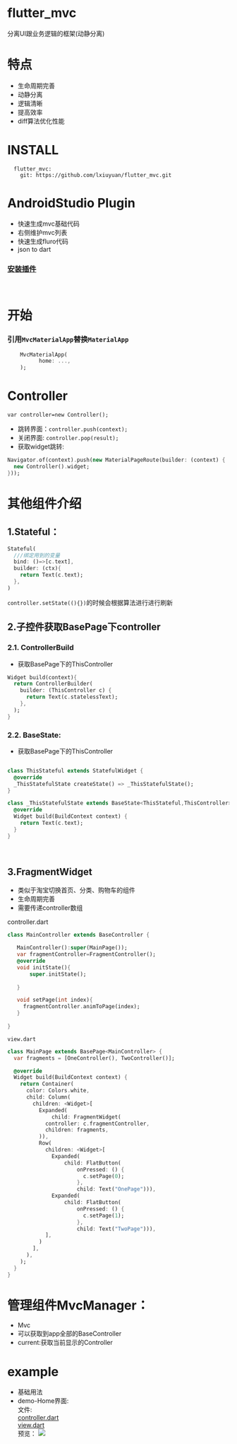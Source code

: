 # flutter_mvc
分离UI跟业务逻辑的框架(动静分离)
# 特点
* 生命周期完善
* 动静分离
* 逻辑清晰
* 提高效率
* diff算法优化性能

# INSTALL
```Flutter
  flutter_mvc:
    git: https://github.com/lxiuyuan/flutter_mvc.git
```

# AndroidStudio Plugin<br/>
* 快速生成mvc基础代码
* 右侧维护mvc列表
* 快速生成fluro代码
* json to dart <br/>
### [安装插件](https://github.com/lxiuyuan/flutter_mvc/tree/master/plugin)
<br/>

# 开始 
### 引用```MvcMaterialApp```替换```MaterialApp```
```Dart
    MvcMaterialApp(
          home: ...,
    );
```

# Controller <br/>
 ```var controller=new Controller();```
* 跳转界面：```controller.push(context);```
* 关闭界面: ```controller.pop(result);```
* 获取widget跳转:
 ```Dart
Navigator.of(context).push(new MaterialPageRoute(builder: (context) {
   new Controller().widget;
}));
```


# 其他组件介绍<br/>

## 1.Stateful：

```Dart
Stateful(
  ///绑定用到的变量
  bind: ()=>[c.text],
  builder: (ctx){
    return Text(c.text);
  },
)
``` 

`controller.setState((){})`的时候会根据算法进行进行刷新<br/>



## 2.子控件获取BasePage下controller<br/>

### 2.1. ControllerBuild

* 获取BasePage下的ThisController

```Dart
Widget build(context){
  return ControllerBuilder(
    builder: (ThisController c) {
      return Text(c.statelessText);
    },
  );
}
```

### 2.2. BaseState:

* 获取BasePage下的ThisController

```Dart

class ThisStateful extends StatefulWidget {
  @override
  _ThisStatefulState createState() => _ThisStatefulState();
}

class _ThisStatefulState extends BaseState<ThisStateful,ThisController> {
  @override
  Widget build(BuildContext context) {
    return Text(c.text);
  }
}

```

<br/>

## 3.FragmentWidget
* 类似于淘宝切换首页、分类、购物车的组件
* 生命周期完善
* 需要传递controller数组<br/>

controller.dart

```Dart
class MainController extends BaseController {
   
   MainController():super(MainPage());
   var fragmentController=FragmentController();
   @override
   void initState(){
       super.initState();
       
   }

   void setPage(int index){
     fragmentController.animToPage(index);
   }
   
}
```
`view.dart`
```Dart
class MainPage extends BasePage<MainController> {
  var fragments = [OneController(), TwoController()];

  @override
  Widget build(BuildContext context) {
    return Container(
      color: Colors.white,
      child: Column(
        children: <Widget>[
          Expanded(
              child: FragmentWidget(
            controller: c.fragmentController,
            children: fragments,
          )),
          Row(
            children: <Widget>[
              Expanded(
                  child: FlatButton(
                      onPressed: () {
                        c.setPage(0);
                      },
                      child: Text("OnePage"))),
              Expanded(
                  child: FlatButton(
                      onPressed: () {
                        c.setPage(1);
                      },
                      child: Text("TwoPage"))),
            ],
          )
        ],
      ),
    );
  }
}

```

# 管理组件MvcManager：
* Mvc
* 可以获取到app全部的BaseController
* current:获取当前显示的Controller

# example
* 基础用法
* demo-Home界面:<br/>
文件:<br/>
[controller.dart](https://github.com/lxiuyuan/flutter_mvc/blob/master/example/lib/mvc/demo/home/controller.dart)<br/>
[view.dart](https://github.com/lxiuyuan/flutter_mvc/blob/master/example/lib/mvc/demo/home/view.dart)<br/>
预览：
![](https://raw.githubusercontent.com/lxiuyuan/flutter_mvc/master/images/home.jpg)

